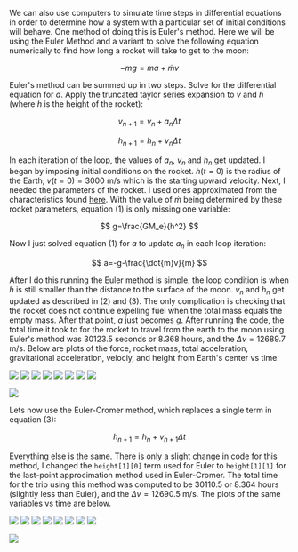 We can also use computers to simulate time steps in differential equations in order to determine how a system with a particular set of initial conditions will behave. One method of doing this is Euler's method. Here we will be using the Euler Method and a variant to solve the following equation numerically to find how long a rocket will take to get to the moon:

$$
-mg=ma+\dot{m}v
$$

Euler's method can be summed up in two steps. Solve for the differential equation for $a$. Apply the truncated taylor series expansion to $v$ and $h$ (where $h$ is the height of the rocket):

$$
v_{n+1} = v_n+a_n\Delta t 
$$

$$
h_{n+1} = h_n+v_n\Delta t
$$

In each iteration of the loop, the values of $a_n$, $v_n$ and $h_n$ get updated. I began by imposing initial conditions on the rocket. $h(t=0)$ is the radius of the Earth, $v(t=0)=3000$ m/s which is the starting upward velocity. Next, I needed the parameters of the rocket. I used ones approximated from the characteristics found [here](https://en.wikipedia.org/wiki/Space_Shuttle_Solid_Rocket_Booster).
With the value of $\dot{m}$ being determined by these rocket parameters, equation $(1)$ is only missing one variable: 

$$
g=\frac{GM_e}{h^2}
$$

Now I just solved equation (1) for $a$ to update $a_n$ in each loop iteration:

$$
a=-g-\frac{\dot{m}v}{m}
$$

After I do this running the Euler method is simple, the loop condition is when $h$ is still smaller than the distance to the surface of the moon. $v_n$ and $h_n$ get updated as described in $(2)$ and $(3)$. The only complication is checking that the rocket does not continue expelling fuel when the total mass equals the empty mass. After that point, $a$ just becomes $g$. After running the code, the total time it took to for the rocket to travel from the earth to the moon using Euler's method was $30123.5$ seconds or $8.368$ hours, and the $\Delta v = 12689.7$ m/s. Below are plots of the force, rocket mass, total acceleration, gravitational acceleration, velociy, and height from Earth's center vs time. 

![](images/fvta.jpg)  ![](images/fvtb.jpg)
![](images/mvta.jpg)  ![](images/mvtb.jpg)
![](images/avta.jpg)  ![](images/avtb.jpg)
![](images/gvt.jpg)   ![](images/vvt.jpg)


![](images/hvt.jpg) 

Lets now use the Euler-Cromer method, which replaces a single term in equation (3):

$$
h_{n+1}=h_n+v_{n+1}\Delta t
$$

Everything else is the same. There is only a slight change in code for this method, I changed the `height[1][0]` term used for Euler to `height[1][1]` for the last-point approcimation method used in Euler-Cromer. The total time for the trip using this method was computed to be $30110.5$ or $8.364$ hours (slightly less than Euler), and the $\Delta v = 12690.5$ m/s. The plots of the same variables vs time are below.

![](images/fvtc.jpg)  ![](images/fvtd.jpg)
![](images/mvtc.jpg)  ![](images/mvtd.jpg)
![](images/avtc.jpg)  ![](images/avtd.jpg)
![](images/gvtb.jpg)   ![](images/vvtb.jpg)


![](images/hvtb.jpg)